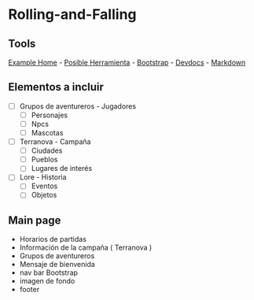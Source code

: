 # Rolling-and-Falling

## Tools

[Example Home](https://criticalrole.fandom.com/wiki/Critical_Role_Wiki) -
[Posible Herramienta](https://www.blackbox.ai/chat/expert-html) -
[Bootstrap](https://getbootstrap.com/docs/4.5/getting-started/introduction/) -
[Devdocs](https://devdocs.io/) -
[Markdown](https://guides.github.com/features/mastering-markdown/)

## Elementos a incluir

- [ ] Grupos de aventureros - Jugadores
  - [ ] Personajes
  - [ ] Npcs
  - [ ] Mascotas
- [ ] Terranova - Campaña
  - [ ] Ciudades
  - [ ] Pueblos
  - [ ] Lugares de interés
- [ ] Lore - Historia
  - [ ] Eventos
  - [ ] Objetos

## Main page

- Horarios de partidas
- Información de la campaña ( Terranova )
- Grupos de aventureros
- Mensaje de bienvenida
- nav bar Bootstrap
- imagen de fondo
- footer
